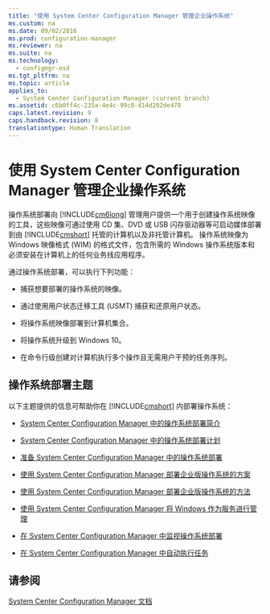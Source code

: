 ```yaml
---
title: "使用 System Center Configuration Manager 管理企业操作系统"
ms.custom: na
ms.date: 09/02/2016
ms.prod: configuration-manager
ms.reviewer: na
ms.suite: na
ms.technology: 
  - configmgr-osd
ms.tgt_pltfrm: na
ms.topic: article
applies_to: 
  - System Center Configuration Manager (current branch)
ms.assetid: c6b0ff4c-235a-4e4c-99c0-d14d202de478
caps.latest.revision: 9
caps.handback.revision: 8
translationtype: Human Translation
---
```

# 使用 System Center Configuration Manager 管理企业操作系统
操作系统部署向 [!INCLUDE[cm6long](../LocTest/includes/cm6long_md.md)] 管理用户提供一个用于创建操作系统映像的工具，这些映像可通过使用 CD 集、DVD 或 USB 闪存驱动器等可启动媒体部署到由 [!INCLUDE[cmshort](../LocTest/includes/cmshort_md.md)] 托管的计算机以及非托管计算机。 操作系统映像为 Windows 映像格式 \(WIM\) 的格式文件，包含所需的 Windows 操作系统版本和必须安装在计算机上的任何业务线应用程序。  
  
 通过操作系统部署，可以执行下列功能：  
  
-   捕获想要部署的操作系统的映像。  
  
-   通过使用用户状态迁移工具 \(USMT\) 捕获和还原用户状态。  
  
-   将操作系统映像部署到计算机集合。  
  
-   将操作系统升级到 Windows 10。  
  
-   在命令行级创建对计算机执行多个操作且无需用户干预的任务序列。  
  
## 操作系统部署主题  
 以下主题提供的信息可帮助你在 [!INCLUDE[cmshort](../LocTest/includes/cmshort_md.md)] 内部署操作系统：  
  
-   [System Center Configuration Manager 中的操作系统部署简介](../LocTest/Introduction-to-operating-system-deployment-in-System-Center-Configuration-Manager.md)  
  
-   [System Center Configuration Manager 中的操作系统部署计划](../LocTest/Plan-for-operating-system-deployment-in-System-Center-Configuration-Manager.md)  
  
-   [准备 System Center Configuration Manager 中的操作系统部署](../LocTest/Prepare-for-operating-system-deployment-in-System-Center-Configuration-Manager.md)  
  
-   [使用 System Center Configuration Manager 部署企业版操作系统的方案](../LocTest/Scenarios-to-deploy-enterprise-operating-systems-with-System-Center-Configuration-Manager.md)  
  
-   [使用 System Center Configuration Manager 部署企业版操作系统的方法](../LocTest/Methods-to-deploy-enterprise-operating-systems-using-System-Center-Configuration-Manager.md)  
  
-   [使用 System Center Configuration Manager 将 Windows 作为服务进行管理](../LocTest/Manage-Windows-as-a-service-using-System-Center-Configuration-Manager.md)  
  
-   [在 System Center Configuration Manager 中监视操作系统部署](../LocTest/Monitor-operating-system-deployments-in-System-Center-Configuration-Manager.md)  
  
-   [在 System Center Configuration Manager 中自动执行任务](../LocTest/Automate-tasks-in-System-Center-Configuration-Manager.md)  
  
## 请参阅  
 [System Center Configuration Manager 文档](../LocTest/Documentation-for-System-Center-Configuration-Manager.md)